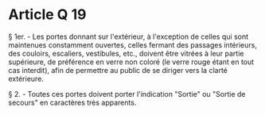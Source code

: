 # Article Q 19

§ 1er. - Les portes donnant sur l'extérieur, à l'exception de celles qui sont maintenues constamment ouvertes, celles fermant des passages intérieurs, des couloirs, escaliers, vestibules, etc., doivent être vitrées à leur partie supérieure, de préférence en verre non coloré (le verre rouge étant en tout cas interdit), afin de permettre au public de se diriger vers la clarté extérieure.

§ 2. - Toutes ces portes doivent porter l'indication "Sortie" ou "Sortie de secours" en caractères très apparents.
